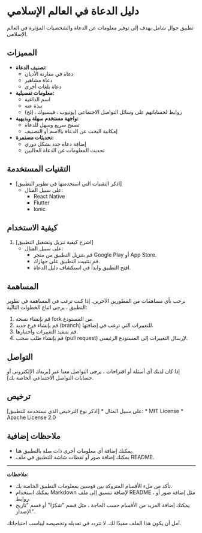 # دليل الدعاة في العالم الإسلامي

تطبيق جوال شامل يهدف إلى توفير معلومات عن الدعاة والشخصيات المؤثرة في العالم الإسلامي.

## المميزات

* **تصنيف الدعاة:**
    * دعاة في مقارنة الأديان
    * دعاة مشاهير
    * دعاة بلغات أخرى
* **معلومات تفصيلية:**
    * اسم الداعية
    * نبذة عنه
    * روابط لحساباتهم على وسائل التواصل الاجتماعي (يوتيوب ، فيسبوك ، إلخ)
* **واجهة مستخدم سهلة وبديهية:**
    * تصفح سريع وسهل للدعاة
    * إمكانية البحث عن الدعاة بالاسم أو التصنيف
* **تحديثات مستمرة:**
    * إضافة دعاة جدد بشكل دوري
    * تحديث المعلومات عن الدعاة الحاليين

## التقنيات المستخدمة

* [اذكر التقنيات التي استخدمتها في تطوير التطبيق]
    * على سبيل المثال:
        * React Native
        * Flutter
        * Ionic

## كيفية الاستخدام

1. [اشرح كيفية تنزيل وتشغيل التطبيق]
    * على سبيل المثال:
        * قم بتنزيل التطبيق من متجر Google Play أو App Store.
        * قم بتثبيت التطبيق على جهازك.
        * افتح التطبيق وابدأ في استكشاف دليل الدعاة.

## المساهمة

نرحب بأي مساهمات من المطورين الآخرين. إذا كنت ترغب في المساهمة في تطوير التطبيق ، يرجى اتباع الخطوات التالية:

1. قم بإنشاء نسخة fork من المستودع.
2. قم بإنشاء فرع جديد (branch) للتغييرات التي ترغب في إضافتها.
3. قم بتنفيذ التغييرات واختبارها.
4. قم بإنشاء طلب سحب (pull request) لإرسال التغييرات إلى المستودع الرئيسي.

## التواصل

إذا كان لديك أي أسئلة أو اقتراحات ، يرجى التواصل معنا عبر [بريدك الإلكتروني أو حسابات التواصل الاجتماعي الخاصة بك].

## ترخيص

[اذكر نوع الترخيص الذي تستخدمه للتطبيق]
    * على سبيل المثال:
        * MIT License
        * Apache License 2.0

## ملاحظات إضافية

* يمكنك إضافة أي معلومات أخرى ذات صلة بالتطبيق هنا.
* يمكنك إضافة صور أو لقطات شاشة للتطبيق في ملف README.

---

**ملاحظات:**

* تأكد من ملء الأقسام المتروكة بين قوسين بمعلومات التطبيق الخاصة بك.
* يمكنك استخدام Markdown لإضافة تنسيق إلى ملف README ، مثل إضافة صور أو روابط.
* يمكنك إضافة المزيد من الأقسام حسب الحاجة ، مثل قسم "شكرًا" أو قسم "تاريخ الإصدار".

آمل أن يكون هذا الملف مفيدًا لك. لا تتردد في تعديله وتخصيصه ليناسب احتياجاتك.
